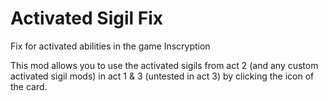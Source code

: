 # Activated Sigil Fix
Fix for activated abilities in the game Inscryption

This mod allows you to use the activated sigils from act 2 (and any custom activated sigil mods) in act 1 & 3 (untested in act 3) by clicking the icon of the card.
